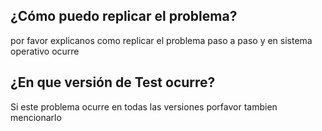 ## ¿Cómo puedo replicar el problema?
por favor explicanos como replicar el problema paso a paso y en sistema operativo ocurre
## ¿En que versión de Test ocurre?
Si este problema ocurre en todas las versiones porfavor tambien mencionarlo

